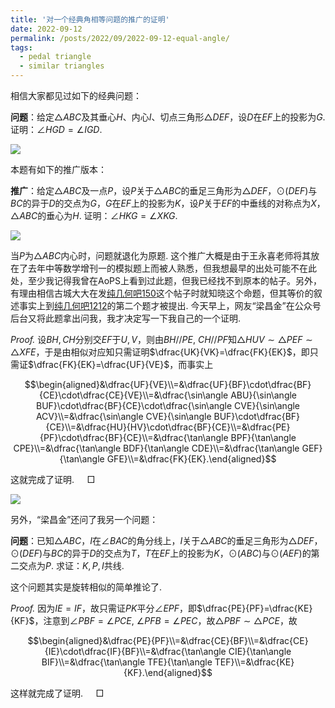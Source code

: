 ```yaml
---
title: '对一个经典角相等问题的推广的证明'
date: 2022-09-12
permalink: /posts/2022/09/2022-09-12-equal-angle/
tags:
  - pedal triangle
  - similar triangles
---
```


相信大家都见过如下的经典问题：

**问题**：给定$\triangle ABC$及其垂心$H$、内心$I$、切点三角形$\triangle DEF$，设$D$在$EF$上的投影为$G$. 证明：$\angle HGD=\angle IGD$.

<img src="https://llddeddym.github.io/images/2022-09-12(1).png"/>

本题有如下的推广版本：

**推广**：给定$\triangle ABC$及一点$P$，设$P$关于$\triangle ABC$的垂足三角形为$\triangle DEF$，$\odot(DEF)$与$BC$的异于$D$的交点为$G$，$G$在$EF$上的投影为$K$，设$P$关于$EF$的中垂线的对称点为$X$，$\triangle ABC$的垂心为$H$. 证明：$\angle HKG=\angle XKG$.

<img src="https://llddeddym.github.io/images/2022-09-12(2).png"/>

当$P$为$\triangle ABC$内心时，问题就退化为原题. 这个推广大概是由于王永喜老师将其放在了去年中等数学增刊一的模拟题上而被人熟悉，但我想最早的出处可能不在此处，至少我记得我曾在AoPS上看到过此题，但我已经找不到原本的帖子。另外，有理由相信古城大大在发[纯几何吧150](https://tieba.baidu.com/p/4004144137)这个帖子时就知晓这个命题，但其等价的叙述事实上到[纯几何吧1212](https://tieba.baidu.com/p/5584670787)的第二个题才被提出. 今天早上，网友“梁昌金”在公众号后台又将此题拿出问我，我才决定写一下我自己的一个证明.

*Proof.* 设$BH,CH$分别交$EF$于$U,V$，则由$BH//PE$, $CH//PF$知$\triangle HUV\sim\triangle PEF\sim\triangle XFE$，于是由相似对应知只需证明$\dfrac{UK}{VK}=\dfrac{FK}{EK}$，即只需证$\dfrac{FK}{EK}=\dfrac{UF}{VE}$，而事实上

$$\begin{aligned}&\dfrac{UF}{VE}\\=&\dfrac{UF}{BF}\cdot\dfrac{BF}{CE}\cdot\dfrac{CE}{VE}\\=&\dfrac{\sin\angle ABU}{\sin\angle BUF}\cdot\dfrac{BF}{CE}\cdot\dfrac{\sin\angle CVE}{\sin\angle ACV}\\=&\dfrac{\sin\angle CVE}{\sin\angle BUF}\cdot\dfrac{BF}{CE}\\=&\dfrac{HU}{HV}\cdot\dfrac{BF}{CE}\\=&\dfrac{PE}{PF}\cdot\dfrac{BF}{CE}\\=&\dfrac{\tan\angle BPF}{\tan\angle CPE}\\=&\dfrac{\tan\angle BDF}{\tan\angle CDE}\\=&\dfrac{\tan\angle GEF}{\tan\angle GFE}\\=&\dfrac{FK}{EK}.\end{aligned}$$

这就完成了证明. $\quad\Box$

<img src="https://llddeddym.github.io/images/2022-09-12(3).png"/>

另外，“梁昌金”还问了我另一个问题：

**问题**：已知$\triangle ABC$，$I$在$\angle BAC$的角分线上，$I$关于$\triangle ABC$的垂足三角形为$\triangle DEF$，$\odot(DEF)$与$BC$的异于$D$的交点为$T$，$T$在$EF$上的投影为$K$，$\odot(ABC)$与$\odot(AEF)$的第二交点为$P$. 求证：$K,P,I$共线.

这个问题其实是旋转相似的简单推论了.

*Proof.* 因为$IE=IF$，故只需证$PK$平分$\angle EPF$，即$\dfrac{PE}{PF}=\dfrac{KE}{KF}$，注意到$\angle PBF=\angle PCE$, $\angle PFB=\angle PEC$，故$\triangle PBF\sim\triangle PCE$，故

$$\begin{aligned}&\dfrac{PE}{PF}\\=&\dfrac{CE}{BF}\\=&\dfrac{CE}{IE}\cdot\dfrac{IF}{BF}\\=&\dfrac{\tan\angle CIE}{\tan\angle BIF}\\=&\dfrac{\tan\angle TFE}{\tan\angle TEF}\\=&\dfrac{KE}{KF}.\end{aligned}$$

这样就完成了证明. $\quad\Box$